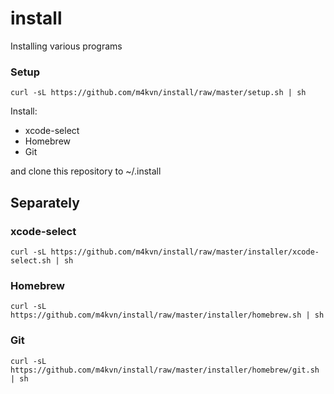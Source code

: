 # install

Installing various programs

### Setup

```
curl -sL https://github.com/m4kvn/install/raw/master/setup.sh | sh
```

Install:

- xcode-select
- Homebrew
- Git

and clone this repository to ~/.install

## Separately

### xcode-select

```
curl -sL https://github.com/m4kvn/install/raw/master/installer/xcode-select.sh | sh
```

### Homebrew

```
curl -sL https://github.com/m4kvn/install/raw/master/installer/homebrew.sh | sh
```

### Git

```
curl -sL https://github.com/m4kvn/install/raw/master/installer/homebrew/git.sh | sh
```

